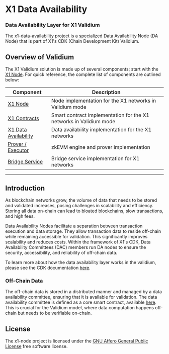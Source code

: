 # X1 Data Availability
### Data Availability Layer for X1 Validium

The x1-data-availability project is a specialized Data Availability Node (DA Node) that is part of X1's CDK (Chain Development Kit) Validium.

## Overview of Validium
The X1 Validium solution is made up of several components; start with the [X1 Node](https://github.com/okx/x1-node). For quick reference, the complete list of components are outlined below:

| Component                                                                     | Description                                                          |
| ----------------------------------------------------------------------------- | -------------------------------------------------------------------- |
| [X1 Node](https://github.com/okx/x1-node)           | Node implementation for the X1 networks in Validium mode            |
| [X1 Contracts](https://github.com/okx/x1-contracts) | Smart contract implementation for the X1 networks in Validium mode |
| [X1 Data Availability](https://github.com/okx/x1-data-availability)   | Data availability implementation for the X1 networks          |
| [Prover / Executor](https://github.com/okx/x1-prover)          | zkEVM engine and prover implementation                               |
| [Bridge Service](https://github.com/okx/x1-bridge-service)     | Bridge service implementation for X1 networks                       |

---

## Introduction

As blockchain networks grow, the volume of data that needs to be stored and validated increases, posing challenges in scalability and efficiency. Storing all data on-chain can lead to bloated blockchains, slow transactions, and high fees.

Data Availability Nodes facilitate a separation between transaction execution and data storage. They allow transaction data to reside off-chain while remaining accessible for validation. This significantly improves scalability and reduces costs. Within the framework of X1's CDK, Data Availability Committees (DAC) members run DA nodes to ensure the security, accessibility, and reliability of off-chain data.

To learn more about how the data availability layer works in the validium, please see the CDK documentation [here](https://wiki.polygon.technology/docs/cdk/dac-overview/).

### Off-Chain Data

The off-chain data is stored in a distributed manner and managed by a data availability committee, ensuring that it is available for validation. The data availability committee is defined as a core smart contract, available [here](https://github.com/okx/x1-contracts/blob/main/contracts/DataCommittee.sol). This is crucial for the Validium model, where data computation happens off-chain but needs to be verifiable on-chain.

## License

The x1-node project is licensed under the [GNU Affero General Public License](LICENSE) free software license.
